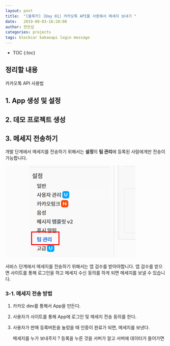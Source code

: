 ```yaml
---
layout: post
title:  "[블록카] [Day 01] 카카오톡 API를 사용해서 메세지 보내기 "
date:   2019-09-03-16:28:00
author: 한만섭
categories: projects
tags: blockcar kakaoapi login message
---
```




* TOC
{:toc}














## 정리할 내용 

카카오톡 API 사용법 



## 1. App 생성 및 설정 



## 2. 데모 프로젝트 생성 







## 3. 메세지 전송하기 

개발 단계에서 메세지를 전송하기 위해서는 **설정**의 **팀 관리**에 등록된 사람에게만 전송이 가능합니다.  

![1567495962634](img/1567495962634.png)

서비스 단계에서 메세지를 전송하기 위해서는 앱 검수를 받아야합니다. 앱 검수를 받으면 사이트를 통해 로그인을 하고 메세지 수신 동의를 하게 되면 메세지를 보낼 수 있습니다.  



### 3-1. 메세지 전송 방법

1. 카카오 dev를 통해서 App을 만든다. 

2. 사용자가 사이트를 통해 App에 로그인 및 메세지 전송 동의를 한다.  

3. 사용자가 판매 등록버튼을 눌렀을 때 인증이 완료가 되면, 메세지를 보낸다. 

   메세지를 누가 보내주지 ? 등록을 누른 것을 서버가 알고 서버에 데이터가 들어가면 

   ​	